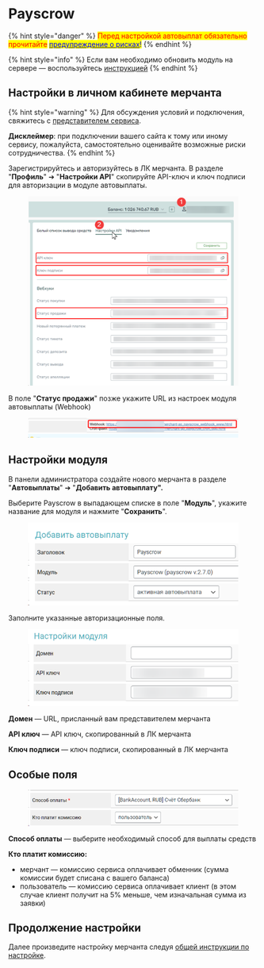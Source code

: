 # Payscrow

{% hint style="danger" %}
<mark style="color:red;">Перед настройкой автовыплат обязательно прочитайте</mark> [<mark style="color:blue;">предупреждение о рисках</mark>](https://premium.gitbook.io/main/osnovnye-nastroiki/merchanty-i-avtovyplaty/avtovyplaty/preduprezhdenie-o-riskakh)<mark style="color:blue;">!</mark>
{% endhint %}

{% hint style="info" %}
Если вам необходимо обновить модуль на сервере — воспользуйтесь [инструкцией](https://premium.gitbook.io/main/osnovnye-nastroiki/faq/obnovlenie-failov-skripta-na-servere/kak-obnovit-faily-na-servere#moduli-merchantov-i-avtovyplat)
{% endhint %}

## Настройки в личном кабинете мерчанта <a href="#nastroiki-v-lichnom-kabinete-merchanta" id="nastroiki-v-lichnom-kabinete-merchanta"></a>

{% hint style="warning" %}
Для обсуждения условий и подключения, свяжитесь с [представителем сервиса](https://t.me/Payscrow).

**Дисклеймер**: при подключении вашего сайта к тому или иному сервису, пожалуйста, самостоятельно оценивайте возможные риски сотрудничества.
{% endhint %}

Зарегистрируйтесь и авторизуйтесь в ЛК мерчанта. В разделе "**Профиль**" ➔ "**Настройки API**" скопируйте API-ключ и ключ подписи для авторизации в модуле автовыплаты.

<figure><img src="../../../../.gitbook/assets/image (126).png" alt=""><figcaption></figcaption></figure>

В поле "**Статус продажи**" позже укажите URL из настроек модуля автовыплаты (Webhook)

<figure><img src="../../../../.gitbook/assets/image (127).png" alt=""><figcaption></figcaption></figure>

## Настройки модуля <a href="#nastroiki-modulya" id="nastroiki-modulya"></a>

В панели администратора создайте нового мерчанта в разделе "**Автовыплаты**" ➔ "**Добавить автовыплату".**

Выберите Payscrow в выпадающем списке в поле "**Модуль**", укажите название для модуля и нажмите "**Сохранить**".

<figure><img src="../../../../.gitbook/assets/image (124).png" alt="" width="444"><figcaption></figcaption></figure>

Заполните указанные авторизационные поля.

<figure><img src="../../../../.gitbook/assets/image (125).png" alt="" width="451"><figcaption></figcaption></figure>

**Домен** — URL, присланный вам представителем мерчанта

**API ключ** — API ключ, скопированный в ЛК мерчанта

**Ключ подписи**  — ключ подписи, скопированный в ЛК мерчанта

## Особые поля

<figure><img src="../../../../.gitbook/assets/image (128).png" alt="" width="516"><figcaption></figcaption></figure>

**Способ оплаты** — выберите необходимый способ для выплаты средств

**Кто платит комиссию:**

* мерчант — комиссию сервиса оплачивает обменник (сумма комиссии будет списана с вашего баланса)
* пользователь — комиссию сервиса оплачивает клиент (в этом случае клиент получит на 5% меньше, чем изначальная сумма из заявки)

## Продолжение настройки

Далее произведите настройку мерчанта следуя [общей инструкции по настройке](https://premium.gitbook.io/rukovodstvo-polzovatelya/osnovnye-nastroiki/merchanty-i-avtovyplaty/avtovyplaty/obshie-nastroiki-merchantov-avtovyplat).
